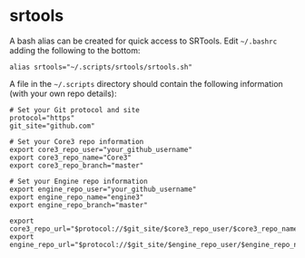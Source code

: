 # srtools

A bash alias can be created for quick access to SRTools. Edit `~/.bashrc` adding the following to the bottom:
```
alias srtools="~/.scripts/srtools/srtools.sh"
```

A file in the `~/.scripts` directory should contain the following information (with your own repo details):
```
# Set your Git protocol and site
protocol="https"
git_site="github.com"

# Set your Core3 repo information
export core3_repo_user="your_github_username"
export core3_repo_name="Core3"
export core3_repo_branch="master"

# Set your Engine repo information
export engine_repo_user="your_github_username"
export engine_repo_name="engine3"
export engine_repo_branch="master"

export core3_repo_url="$protocol://$git_site/$core3_repo_user/$core3_repo_name.git"
export engine_repo_url="$protocol://$git_site/$engine_repo_user/$engine_repo_name.git"
```
